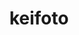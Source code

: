 ---
title:  "keifoto" 
categories: right small-gap
url: "https://www.keifoto.com"
size: "small"
ccode: "default"
desc: "journaling via film negative"
img: "blue-lemon.jpg"
imgtype: "background"
cta: "*SHUTTER SOUND*"
imgbgcode: "success"
repeat: "true"
order: 3
menu_slug: keifoto
---